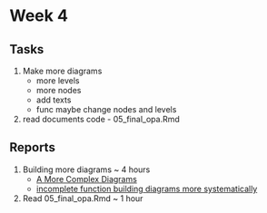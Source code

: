# Week 4

## Tasks 
1. Make more diagrams
   - more levels
   - more nodes
   - add texts
   - func maybe change nodes and levels
2. read documents code - 05_final_opa.Rmd


## Reports
1. Building more diagrams ~ 4 hours
   - [A More Complex Diagrams](https://github.com/sophiabai2022/URAP-week-progress/blob/master/04-sophia/Week%204/More_diagrams.Rmd)
   - [incomplete function building diagrams more systematically](https://github.com/sophiabai2022/URAP-week-progress/blob/master/04-sophia/Week%204/Function_build_diagrams.Rmd)
2. Read 05_final_opa.Rmd ~ 1 hour
